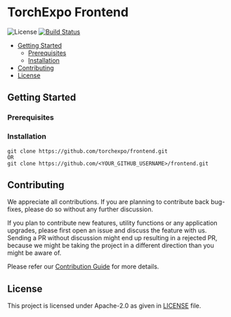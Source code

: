# TorchExpo Frontend

![License](https://img.shields.io/github/license/prabhuomkar/frontend)
[![Build Status](https://travis-ci.com/torchexpo/frontend.svg?branch=master)](https://travis-ci.com/prabhuomkar/frontend)

- [Getting Started](#getting-started)
  - [Prerequisites](#prerequisites)
  - [Installation](#installation)
- [Contributing](#contributing)
- [License](#license)

## Getting Started

### Prerequisites

### Installation

```shell script
git clone https://github.com/torchexpo/frontend.git
OR
git clone https://github.com/<YOUR_GITHUB_USERNAME>/frontend.git
```

## Contributing

We appreciate all contributions. If you are planning to contribute back bug-fixes, please do so
without any further discussion.

If you plan to contribute new features, utility functions or any application upgrades, please first
open an issue and discuss the feature with us. Sending a PR without discussion might end up
resulting in a rejected PR, because we might be taking the project in a different direction
than you might be aware of.

Please refer our [Contribution Guide](CONTRIBUTING.md) for more details.

## License

This project is licensed under Apache-2.0 as given in [LICENSE](LICENSE) file.
